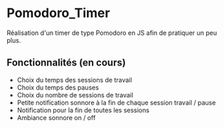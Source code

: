 # Pomodoro_Timer

Réalisation d'un timer de type Pomodoro en JS afin de pratiquer un peu plus.

## Fonctionnalités (en cours)
- Choix du temps des sessions de travail
- Choix du temps des pauses
- Choix du nombre de sessions de travail
- Petite notification sonnore à la fin de chaque session travail / pause
- Notification pour la fin de toutes les sessions
- Ambiance sonnore on / off
